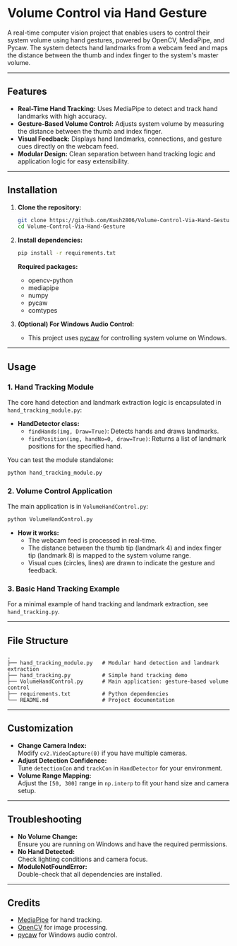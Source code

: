 # Volume Control via Hand Gesture

A real-time computer vision project that enables users to control their system volume using hand gestures, powered by OpenCV, MediaPipe, and Pycaw. The system detects hand landmarks from a webcam feed and maps the distance between the thumb and index finger to the system's master volume.

---

## Features

- **Real-Time Hand Tracking:** Uses MediaPipe to detect and track hand landmarks with high accuracy.
- **Gesture-Based Volume Control:** Adjusts system volume by measuring the distance between the thumb and index finger.
- **Visual Feedback:** Displays hand landmarks, connections, and gesture cues directly on the webcam feed.
- **Modular Design:** Clean separation between hand tracking logic and application logic for easy extensibility.

---
## Installation

1. **Clone the repository:**
   ```bash
   git clone https://github.com/Kush2806/Volume-Control-Via-Hand-Gesture.git
   cd Volume-Control-Via-Hand-Gesture
   ```

2. **Install dependencies:**
   ```bash
   pip install -r requirements.txt
   ```
   **Required packages:**
   - opencv-python
   - mediapipe
   - numpy
   - pycaw
   - comtypes

3. **(Optional) For Windows Audio Control:**
   - This project uses [pycaw](https://github.com/AndreMiras/pycaw) for controlling system volume on Windows.

---

## Usage

### 1. Hand Tracking Module

The core hand detection and landmark extraction logic is encapsulated in `hand_tracking_module.py`:

- **HandDetector class:**  
  - `findHands(img, Draw=True)`: Detects hands and draws landmarks.
  - `findPosition(img, handNo=0, draw=True)`: Returns a list of landmark positions for the specified hand.

You can test the module standalone:
```bash
python hand_tracking_module.py
```

### 2. Volume Control Application

The main application is in `VolumeHandControl.py`:

```bash
python VolumeHandControl.py
```

- **How it works:**
  - The webcam feed is processed in real-time.
  - The distance between the thumb tip (landmark 4) and index finger tip (landmark 8) is mapped to the system volume range.
  - Visual cues (circles, lines) are drawn to indicate the gesture and feedback.

### 3. Basic Hand Tracking Example

For a minimal example of hand tracking and landmark extraction, see `hand_tracking.py`.

---

## File Structure

```
.
├── hand_tracking_module.py   # Modular hand detection and landmark extraction
├── hand_tracking.py          # Simple hand tracking demo
├── VolumeHandControl.py      # Main application: gesture-based volume control
├── requirements.txt          # Python dependencies
└── README.md                 # Project documentation
```

---

## Customization

- **Change Camera Index:**  
  Modify `cv2.VideoCapture(0)` if you have multiple cameras.
- **Adjust Detection Confidence:**  
  Tune `detectionCon` and `trackCon` in `HandDetector` for your environment.
- **Volume Range Mapping:**  
  Adjust the `[50, 300]` range in `np.interp` to fit your hand size and camera setup.

---

## Troubleshooting

- **No Volume Change:**  
  Ensure you are running on Windows and have the required permissions.
- **No Hand Detected:**  
  Check lighting conditions and camera focus.
- **ModuleNotFoundError:**  
  Double-check that all dependencies are installed.

---

## Credits

- [MediaPipe](https://google.github.io/mediapipe/) for hand tracking.
- [OpenCV](https://opencv.org/) for image processing.
- [pycaw](https://github.com/AndreMiras/pycaw) for Windows audio control.
